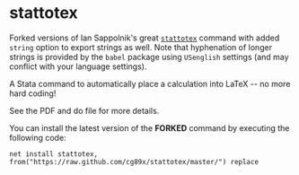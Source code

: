 # stattotex

Forked versions of Ian Sappolnik's great [`stattotex`](https://github.com/isapollnik/stattotex)  command with added `string` option to export strings as well. Note that hyphenation of longer strings is provided by the `babel` package using `USenglish` settings (and may conflict with your language settings).

A Stata command to automatically place a calculation into LaTeX -- no more hard coding!

See the PDF and do file for more details.

You can install the latest version of the **FORKED** command by executing the following code:

`net install stattotex, from("https://raw.github.com/cg89x/stattotex/master/") replace`
